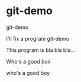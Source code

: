 # git-demo
git-demo

I'll fix a program git-demo

This program is bla bla bla...

Who's a good boii

who's a good boy
